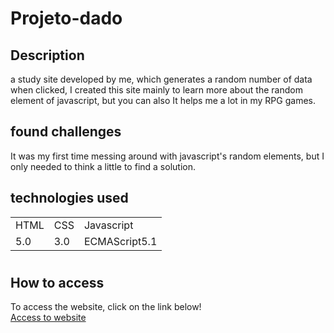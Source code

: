 # Projeto-dado

## Description

 a study site developed by me, which generates a random number of data when clicked, I created this site mainly to learn more about the random element of javascript, but you can also It helps me a lot in my RPG games.

## found challenges

 It was my first time messing around with javascript's random elements, but I only needed to think a little to find a solution.

## technologies used

<table>
  <tr>
    <td>HTML</td>
    <td>CSS</td>
    <td>Javascript</td>
  </tr>
  <tr>
    <td>5.0</td>
    <td>3.0</td>
    <td>ECMAScript5.1</td>
  </tr>
</table>

#

## How to access

To access the website, click on the link below! <br>
<a href="https://filipi-pinheiro.github.io/Projeto-dado/" target="_black">Access to website</a>
